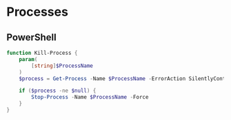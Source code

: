 # Processes

## PowerShell

```powershell
function Kill-Process {
	param(
		[string]$ProcessName
	)
	$process = Get-Process -Name $ProcessName -ErrorAction SilentlyContinue

	if ($process -ne $null) {
		Stop-Process -Name $ProcessName -Force
	}
}
```
